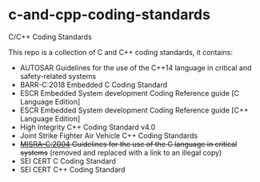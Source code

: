 # c-and-cpp-coding-standards
C/C++ Coding Standards

This repo is a collection of C and C++ coding standards, it contains:

- AUTOSAR Guidelines for the use of the C++14 language in critical and safety-related systems
- BARR-C:2018 Embedded C Coding Standard
- ESCR Embedded System development Coding Reference guide [C Language Edition]
- ESCR Embedded System development Coding Reference guide [C++ Language Edition]
- High Integrity C++ Coding Standard v4.0
- Joint Strike Fighter Air Vehicle C++ Coding Standards
- ~~[MISRA-C:2004](http://caxapa.ru/thumbs/468328/misra-c-2004.pdf) Guidelines for the use of the C language in critical systems~~ (removed and replaced with a link to an illegal copy)
- SEI CERT C Coding Standard
- SEI CERT C++ Coding Standard
